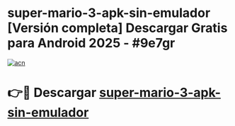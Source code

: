 # super-mario-3-apk-sin-emulador  [Versión completa] Descargar Gratis para Android 2025 - #9e7gr

[![acn](https://github.com/user-attachments/assets/0f9c940e-d8b0-45ae-aac7-cd30a18b3e1c)](https://apps.freeplayer.one?title=super-mario-3-apk-sin-emulador&ref=9F)

# 👉🔴 Descargar [super-mario-3-apk-sin-emulador](https://apps.freeplayer.one?title=super-mario-3-apk-sin-emulador&ref=9F)